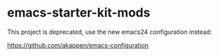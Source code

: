 emacs-starter-kit-mods
======================

This project is deprecated, use the new emacs24 configuration instead:

https://github.com/akappen/emacs-configuration
